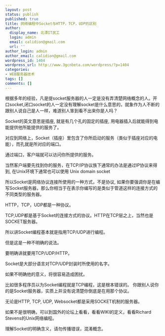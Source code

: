 ```yaml
---
layout: post
status: publish
published: true
title: 网络编程中Socket与HTTP，TCP，UDP的区别
author:
  display_name: 北漂IT民工
  login: admin
  email: calidion@gmail.com
  url: ''
author_login: admin
author_email: calidion@gmail.com
wordpress_id: 1404
wordpress_url: http://www.3gcnbeta.com/wordpress/?p=1404
categories:
- WEB服务器技术
tags: []
comments: []
---
```

<p>根据多年的经验，凡是提socket服务器的人一定是没有弄清楚网络概念的人。开口socket,闭口socket的人一定没有理解socket是什么意思的，就象作为人不断的跟别人说自己是人一样，难道别人笨到看不出来你是人吗？</p>
<p>Socket的英文意思是插座, 就是有几个孔的固定的插座, 用电器插入后就能得到电能提供他所能提供的服务了。</p>
<p>对应到网络上，Socket（插座）里包含了你所启动的服务（类似于插座对应的电能），而孔就是所对应的端口。</p>
<p>通过端口，客户端就可以访问你所提供的服务。</p>
<p>当然客户端要先找到你的服务，在TCP/IP协议族下通常的办法是通过IP协议来得到, 在Unix环境下通常也可以使用 Unix domain socket</p>
<p>所以Socket是网络协议连接所使用的一种方式，不是协议, 如果你要强调你是在编写Socket服务器，那么你相当于在表示你编写的是类似于管道这样的连接方式的不同类型的服务器。 </p>
<p>HTTP，TCP，UDP都是一种协议。</p>
<p>TCP,UDP都是基于Socket的连接方式的协议。HTTP在TCP层之上，当然也是SOCKET服务器。</p>
<p>所以讲Socket编程基本就是指用TCP/UDP进行编程。</p>
<p>但是这是一种不明确的说法。</p>
<p>要明确讲就要用TCP/UDP/HTTP。</p>
<p>Socket是大部分语言对TCP/UDP封装时所使用的名字。</p>
<p>如果不明确他的意义，将很容易造成困扰。</p>
<p>比如很多程序员以为Socket编程就是TCP编程，这是根本错误的。 你跟别人说你的是Socket服务器，实质上并没有说清楚你倒底是在用那个协议。</p>
<p>无论是HTTP, TCP, UDP, Websocket都是采用SOCKET机制的服务器。</p>
<p>如果不是很明确，可以到国外的论坛上看看，看看WIKI的定义，看看Richard Stevens的Unix网络编程。</p>
<p>理解Socket的明确含义，请勿传播错误，混淆概念。</p>

